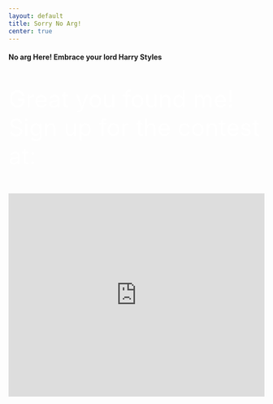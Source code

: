 ```yaml
---
layout: default
title: Sorry No Arg!
center: true
---
```

#### No arg Here! Embrace your lord Harry Styles

<p style="color:white;font-size:46px;">Great you found me! Sign up for the contest at:</p>
<iframe src="https://formfacade.com/headless/110882237946965227138/home/form/1FAIpQLSff79HnZlQgC8P3fXH9xhkOHQ_aBMQbMNDlQsgaQM5vzNBKtg" scrolling="no" frameBorder="0" width="100%" style="height:400px; /*change height as required*/ overflow-y:hidden;"></iframe>
